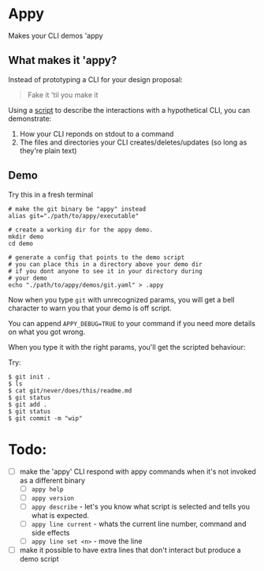 # Appy

Makes your CLI demos 'appy

## What makes it 'appy?

Instead of prototyping a CLI for your design proposal:
> Fake it 'til you make it

Using a [script](./demos/git.yaml) to describe the interactions with a hypothetical CLI, you can demonstrate:
1. How your CLI reponds on stdout to a command
2. The files and directories your CLI creates/deletes/updates (so long as they're plain text)


## Demo

Try this in a fresh terminal

```
# make the git binary be "appy" instead
alias git="./path/to/appy/executable"

# create a working dir for the appy demo. 
mkdir demo
cd demo

# generate a config that points to the demo script
# you can place this in a directory above your demo dir
# if you dont anyone to see it in your directory during
# your demo
echo "./path/to/appy/demos/git.yaml" > .appy
```

Now when you type `git` with unrecognized params, you will get a bell character
to warn you that your demo is off script. 

You can append `APPY_DEBUG=TRUE` to your command if you need more details on what
you got wrong.

When you type it with the right params, you'll get the scripted behaviour:

Try:
```
$ git init .
$ ls 
$ cat git/never/does/this/readme.md
$ git status
$ git add .
$ git status
$ git commit -m "wip"
```

# Todo:
* [ ] make the 'appy' CLI respond with appy commands when it's not invoked as a different binary
    * [ ] `appy help`
    * [ ] `appy version`
    * [ ] `appy describe` - let's you know what script is selected and tells you what is expected.
    * [ ] `appy line current` - whats the current line number, command and side effects
    * [ ] `appy line set <n>` - move the line
* [ ] make it possible to have extra lines that don't interact but produce a demo script
